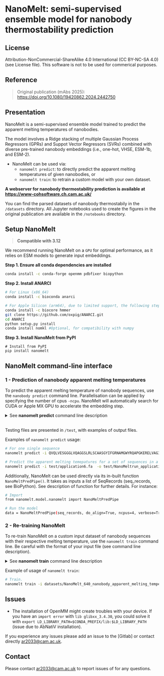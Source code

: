# NanoMelt: semi-supervised ensemble model for nanobody thermostability prediction

</div>

## License

Attribution-NonCommercial-ShareAlike 4.0 International (CC BY-NC-SA 4.0) (see License file).
This software is not to be used for commerical purposes.

## Reference

> Original publication (mAbs 2025): https://doi.org/10.1080/19420862.2024.2442750


## Presentation

NanoMelt is a semi-supervised ensemble model trained to predict the apparent
melting temperatures of nanobodies. 

The model involves a Ridge stacking of multiple Gaussian Process Regressors (GPRs)
and Suppot Vector Regressors (SVRs) combined with diverse pre-trained nanobody embeddings 
(i.e., one-hot, VHSE, ESM-1b, and ESM-2).

* NanoMelt can be used via:
    - `nanomelt predict`: to directly predict the apparent melting temperatures of given nanobodies, or
    - `nanomelt train`: to retrain a custom model with your own dataset. 

<strong>A webserver for nanobody thermostability prediction is available at https://www-cohsoftware.ch.cam.ac.uk/</strong>

You can find the parsed datasets of nanobody thermostabily in the `/datasets` directory. 
All Jupyter notebooks used to create the figures in the original publication are available in the `/notebooks` directory. 

## Setup NanoMelt 

> **Compatible with 3.12**

We recommend running NanoMelt on a `GPU` for optimal performance, as it relies on ESM models to generate input embeddings.

**Step 1. Ensure all conda dependencies are installed**

```bash
conda install -c conda-forge openmm pdbfixer biopython
```

**Step 2. Install ANARCI**

```bash
# For Linux (x86_64)
conda install -c bioconda anarci

# For Apple Silicon (arm64), due to limited support, the following steps are recommended
conda install -c biocore hmmer
git clone https://github.com/oxpig/ANARCI.git
cd ANARCI
python setup.py install
conda install nomkl #Optional, for compatibility with numpy
```

**Step 3. Install NanoMelt from PyPI**
```
# Install from PyPI
pip install nanomelt
```

## NanoMelt command-line interface

### 1 - Prediction of nanobody apparent melting temperatures

To predict the apparent melting temperature of nanobody sequences, use the `nanobody predict` command line. Parallelisation can be applied by specifying the number of cpus `-ncpu`. NanoMelt will automatically search for CUDA or Apple MX GPU to accelerate the embedding step. 

<details>
    <summary>See <strong>nanomelt predict</strong> command line description</summary>

```
nanomelt predict [-h] [-i INPUT_FILEPATH_OR_SEQ] [-o OUTPUT_SAVEFP] [-align] [-ncpu NCPU]

Predict nanobody apparent melting temperatures with NanoMelt

optional arguments:
  -h, --help            show this help message and exit
  -i INPUT_FILEPATH_OR_SEQ, --input_filepath_or_seq INPUT_FILEPATH_OR_SEQ
                        Filepath to the fasta file .fa to score or directly a single string sequence (default: to_score.fa)
  -o OUTPUT_SAVEFP, --output_savefp OUTPUT_SAVEFP
                        Filename of the .csv file to save the predictions in (default: nanomelt_run.csv)
  -align, --do_align    Do the alignment and the cleaning of the given sequences before training. This step can takes a lot of time if the number of
                        sequences is huge. (default: False)
  -ncpu NCPU, --ncpu NCPU
                        If ncpu>1 will parallelise the alignment process (default: 1)
```
</details>


\
Testing files are presented in `/test`, with examples of output files.

Examples of `nanomelt predict` usage:

```bash
# For one single sequence
nanomelt predict -i QVQLVESGGGLVQAGGSLRLSCAASGYIFGRNAMGWYRQAPGKERELVAGITRRGSITYYADSVKGRFTISRDNAKNTVYLQMNSLKPEDTAVYYCAADPASPAYGDYWGQGTQVTVSS -align

# Predict the apparent melting temepatures for a set of sequences in a fasta file
nanomelt predict -i test/application6.fa  -o test/NanoMeltrun_application6.csv -align
```

Additionally, NanoMelt can be used directly via its in-built function `NanoMeltPredPipe()`. It takes as inputs a list of SeqRecords (seq_records, see BioPython). 
See description of function for further details. For instance:

```bash
# Import
from nanomelt.model.nanomelt import NanoMeltPredPipe

# Run the model
data = NanoMeltPredPipe(seq_records, do_align=True, ncpus=4, verbose=True)
```

### 2 - Re-training NanoMelt

To re-train NanoMelt on a custom input dataset of nanobody sequences with their respective melting temperature, use the `nanomelt train` command line.
Be careful with the format of your input file (see command line description).

<details>
    <summary>See <strong>nanomelt train</strong> command line description</summary>

```
nanomelt train [-h] [-i INPUT_CSV] [-od OUTPUT_DIR] [-align] [-ncpu NCPU]

Train NanoMelt with a new input dataset.

optional arguments:
  -h, --help            show this help message and exit
  -i INPUT_CSV, --input_csv INPUT_CSV
                        Filepath to the .csv file of the nanobody dataset. It needs to have at least columns with Id, Sequence, Experimental method
                        and Measured apparent melting temperature (C). (default: new_nano_thermostability_dataset.csv)
  -od OUTPUT_DIR, --output_dir OUTPUT_DIR
                        Filepath to the output dir where to save the saved models (default: nanomelt_retrain)
  -align, --do_align    Do the alignment and the cleaning of the given sequences before training. This step can takes a lot of time if the number of
                        sequences is huge. (default: False)
  -ncpu NCPU, --ncpu NCPU
                        If ncpu>1 will parallelise the algnment process (default: 1)
```

</details>

Example of usage of `nanomelt train`:

```bash
# Train.
nanomelt train -i datasets/NanoMelt_640_nanobody_apparent_melting_temperatures.csv -od test/nanomelt_retrain -align -ncpu 4
```

## Issues

- The installation of OpenMM might create troubles with your device. If you have an `import error` with `lib glibxx_3.4.30`, you could solve it with `export LD_LIBRARY_PATH=$CONDA_PREFIX/lib:$LD_LIBRARY_PATH` (issue due to AbNatiV installation).

If you experience any issues please add an issue to the [Gitlab] or contact directly ar2033@cam.ac.uk.

## Contact

Please contact ar2033@cam.ac.uk to report issues of for any questions.



